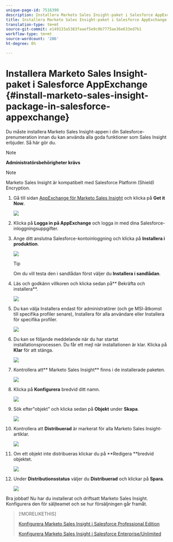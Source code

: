 ```yaml
---
unique-page-id: 7516390
description: Installera Marketo Sales Insight-paket i Salesforce AppExchange - Marketo Docs - produktdokumentation
title: Installera Marketo Sales Insight-paket i Salesforce AppExchange
translation-type: tm+mt
source-git-commit: e149133a5383faaef5e9c9b7775ae36e633ed7b1
workflow-type: tm+mt
source-wordcount: '286'
ht-degree: 0%

---
```



# Installera Marketo Sales Insight-paket i Salesforce AppExchange {#install-marketo-sales-insight-package-in-salesforce-appexchange}

Du måste installera Marketo Sales Insight-appen i din Salesforce-prenumeration innan du kan använda alla goda funktioner som Sales Insight erbjuder. Så här gör du.

>[!NOTE]
>
>**Administratörsbehörigheter krävs**

>[!NOTE]
>
>Marketo Sales Insight är kompatibelt med Salesforce Platform (Shield) Encryption.

1. Gå till sidan [AppExchange för Marketo Sales Insight](http://appexchange.salesforce.com/listingDetail?listingId=a0N30000001SVZmEAO) och klicka på **Get it Now**.

   ![](assets/one.png)

1. Klicka på **Logga in på AppExchange** och logga in med dina Salesforce-inloggningsuppgifter.
1. Ange ditt anslutna Salesforce-kontoinloggning och klicka på **Installera i produktion**.

   ![](assets/three.png)

   >[!TIP]
   >
   >Om du vill testa den i sandlådan först väljer du **Installera i sandlådan**.

1. Läs och godkänn villkoren och klicka sedan på** Bekräfta och installera**.

   ![](assets/four.png)

1. Du kan välja Installera endast för administratörer (och ge MSI-åtkomst till specifika profiler senare), Installera för alla användare eller Installera för specifika profiler.

   ![](assets/five.png)

1. Du kan se följande meddelande när du har startat installationsprocessen. Du får ett mejl när installationen är klar. Klicka på **Klar** för att stänga.

   ![](assets/six.png)

1. Kontrollera att** Marketo Sales Insight** finns i de installerade paketen.

   ![](assets/seven.png)

1. Klicka på **Konfigurera** bredvid ditt namn.

   ![](assets/image2015-5-22-14-3a40-3a39.png)

1. Sök efter&quot;objekt&quot; och klicka sedan på **Objekt** under **Skapa**.

   ![](assets/image2015-5-22-14-3a42-3a7.png)

1. Kontrollera att **Distribuerad** är markerat för alla Marketo Sales Insight-artiklar.

   ![](assets/image2015-5-27-16-3a15-3a58.png)

1. Om ett objekt inte distribueras klickar du på **Redigera **bredvid objektet.

   ![](assets/image2014-9-24-17-3a23-3a45.png)

1. Under **Distributionsstatus** väljer du **Distribuerad** och klickar på **Spara**.

   ![](assets/image2014-9-24-17-3a24-3a0.png)

Bra jobbat! Nu har du installerat och driftsatt Marketo Sales Insight. Konfigurera den för säljteamet och se hur försäljningen går framåt.

>[!MORELIKETHIS]
>
>[Konfigurera Marketo Sales Insight i Salesforce Professional Edition](../../../../product-docs/marketo-sales-insight/msi-for-salesforce/configuration/configure-marketo-sales-insight-in-salesforce-professional-edition.md)
>
>[Konfigurera Marketo Sales Insight i Salesforce Enterprise/Unlimited](../../../../product-docs/marketo-sales-insight/msi-for-salesforce/configuration/configure-marketo-sales-insight-in-salesforce-enterprise-unlimited.md)


